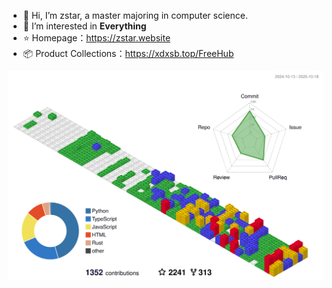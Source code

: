 
- 👋 Hi, I’m zstar, a master majoring in computer science.
- 👀 I’m interested in **Everything**
- :star: Homepage：https://zstar.website
- 📦 Product Collections：https://xdxsb.top/FreeHub

![](./profile-3d-contrib/profile-gitblock.svg)
